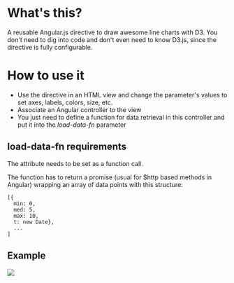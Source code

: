 # What's this?

A reusable Angular.js directive to draw awesome line charts with D3.
You don't need to dig into code and don't even need to know D3.js, since the directive is fully configurable.

# How to use it

* Use the directive in an HTML view and change the parameter's values to set axes, labels, colors, size, etc.
* Associate an Angular controller to the view
* You just need to define a function for data retrieval in this controller and put it into the *load-data-fn* parameter

## load-data-fn requirements


The attribute needs to be set as a function call.

The function has to return a promise (usual for $http based methods in Angular) wrapping an array of data points with this structure:

    [{
      min: 0, 
      med: 5,
      max: 10,
      t: new Date},
      ...
    ]

## Example

![](http://oi62.tinypic.com/hrlclh.jpg)
